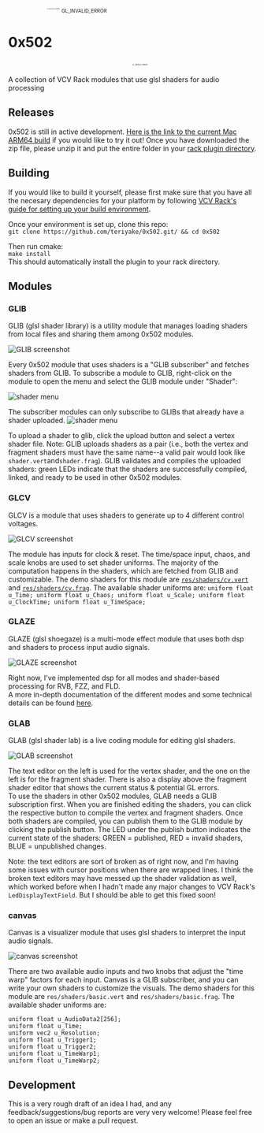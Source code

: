  &nbsp;&nbsp;&nbsp;&nbsp;&nbsp;&nbsp;&nbsp;&nbsp;&nbsp;&nbsp;&nbsp;&nbsp;&nbsp;&nbsp;&nbsp;&nbsp;&nbsp;&nbsp;&nbsp;&nbsp;<sup><sub><sup><sub><sup><sub><sup><sub><sup>GL_INVALID_ERROR</sub></sup></sub></sup></sub></sup></sub></sup>
</sup><sub><sup>GL_INVALID_ERROR</sub></sup>
# 0x502
&nbsp;&nbsp;&nbsp;&nbsp;&nbsp;&nbsp;&nbsp;&nbsp;&nbsp;&nbsp;&nbsp;&nbsp;&nbsp;&nbsp;&nbsp;&nbsp;&nbsp;&nbsp;&nbsp;&nbsp;&nbsp;&nbsp;&nbsp;&nbsp;&nbsp;&nbsp;&nbsp;&nbsp;&nbsp;&nbsp;&nbsp;&nbsp;&nbsp;&nbsp;&nbsp;&nbsp;&nbsp;&nbsp;&nbsp;&nbsp;&nbsp;&nbsp;&nbsp;&nbsp;&nbsp;&nbsp;&nbsp;&nbsp;&nbsp;&nbsp;&nbsp;&nbsp;&nbsp;&nbsp;&nbsp;&nbsp;&nbsp;&nbsp;&nbsp;&nbsp;&nbsp;&nbsp;&nbsp;&nbsp;<sub><sup><sub><sup><sub><sup><sub><sup>GL_INVALID_ERROR</sub></sup></sub></sup></sub></sup></sub></sup>

A collection of VCV Rack modules that use glsl shaders for audio processing

## Releases
0x502 is still in active development. [Here is the link to the current Mac ARM64 build](https://drive.google.com/file/d/1w6VC8NFBHGyhxQTp58SPqciRrI9FjcoH/view?usp=sharing) if you would like to try it out! Once you have downloaded the zip file, please unzip it and put the entire folder in your [rack plugin directory](https://vcvrack.com/manual/FAQ#Where-is-the-Rack-user-folder).

## Building
If you would like to build it yourself, please first make sure that you have all the necesary dependencies for your platform by following [VCV Rack's guide for setting up your build environment](https://vcvrack.com/manual/Building#Setting-up-your-development-environment).  

Once your environment is set up, clone this repo:  
```git clone https://github.com/teriyake/0x502.git/ && cd 0x502```  

Then run cmake:  
```make install```  
This should automatically install the plugin to your rack directory.

## Modules

### GLIB
GLIB (glsl shader library) is a utility module that manages loading shaders from local files and sharing them among 0x502 modules.  

![GLIB screenshot](https://github.com/teriyake/0x502/blob/115a5632a4bed5d5fa62910835fc4b58fcc542f9/docs/screenshots/glib.png)  

Every 0x502 module that uses shaders is a "GLIB subscriber" and fetches shaders from GLIB. To subscribe a module to GLIB, right-click on the module to open the menu and select the GLIB module under "Shader":  

![shader menu](https://github.com/teriyake/0x502/blob/115a5632a4bed5d5fa62910835fc4b58fcc542f9/docs/screenshots/shader-menu-2.png)  

The subscriber modules can only subscribe to GLIBs that already have a shader uploaded. 
![shader menu](https://github.com/teriyake/0x502/blob/115a5632a4bed5d5fa62910835fc4b58fcc542f9/docs/screenshots/shader-menu.jpg)  

To upload a shader to glib, click the upload button and select a vertex shader file. Note: GLIB uploads shaders as a pair (i.e., both the vertex and fragment shaders must have the same name--a valid pair would look like ```shader.vert```and```shader.frag```). GLIB validates and compiles the uploaded shaders: green LEDs indicate that the shaders are successfully compiled, linked, and ready to be used in other 0x502 modules.

### GLCV
GLCV is a module that uses shaders to generate up to 4 different control voltages.  

![GLCV screenshot](https://github.com/teriyake/0x502/blob/115a5632a4bed5d5fa62910835fc4b58fcc542f9/docs/screenshots/glcv.png)  

The module has inputs for clock & reset. The time/space input, chaos, and scale knobs are used to set shader uniforms. The majority of the computation happens in the shaders, which are fetched from GLIB and customizable. The demo shaders for this module are [```res/shaders/cv.vert```](https://github.com/teriyake/0x502/blob/115a5632a4bed5d5fa62910835fc4b58fcc542f9/res/shaders/cv.vert) and [```res/shaders/cv.frag```](https://github.com/teriyake/0x502/blob/115a5632a4bed5d5fa62910835fc4b58fcc542f9/res/shaders/cv.frag). The available shader uniforms are: ```uniform float u_Time;
uniform float u_Chaos;
uniform float u_Scale;
uniform float u_ClockTime;
uniform float u_TimeSpace;```

### GLAZE
GLAZE (glsl shoegaze) is a multi-mode effect module that uses both dsp and shaders to process input audio signals.  

![GLAZE screenshot](https://github.com/teriyake/0x502/blob/115a5632a4bed5d5fa62910835fc4b58fcc542f9/docs/screenshots/glaze.png)  

Right now, I've implemented dsp for all modes and shader-based processing for RVB, FZZ, and FLD.  
A more in-depth documentation of the different modes and some technical details can be found [here](https://github.com/teriyake/0x502/blob/115a5632a4bed5d5fa62910835fc4b58fcc542f9/docs/glaze.md).

### GLAB
GLAB (glsl shader lab) is a live coding module for editing glsl shaders.  

![GLAB screenshot](https://github.com/teriyake/0x502/blob/115a5632a4bed5d5fa62910835fc4b58fcc542f9/docs/screenshots/glab.png)  

The text editor on the left is used for the vertex shader, and the one on the left is for the fragment shader. There is also a display above the fragment shader editor that shows the current status & potential GL errors.  
To use the shaders in other 0x502 modules, GLAB needs a GLIB subscription first. When you are finished editing the shaders, you can click the respective button to compile the vertex and fragment shaders. Once both shaders are compiled, you can publish them to the GLIB module by clicking the publish button. The LED under the publish button indicates the current state of the shaders: GREEN = published, RED = invalid shaders, BLUE = unpublished changes.  

Note: the text editors are sort of broken as of right now, and I'm having some issues with cursor positions when there are wrapped lines. I think the broken text editors may have messed up the shader validation as well, which worked before when I hadn't made any major changes to VCV Rack's ```LedDisplayTextField```. But I should be able to get this fixed soon!

### canvas
Canvas is a visualizer module that uses glsl shaders to interpret the input audio signals.  

![canvas screenshot](https://github.com/teriyake/0x502/blob/115a5632a4bed5d5fa62910835fc4b58fcc542f9/docs/screenshots/canvas.png)  

There are two available audio inputs and two knobs that adjust the "time warp" factors for each input. Canvas is a GLIB subscriber, and you can write your own shaders to customize the visuals. The demo shaders for this module are ```res/shaders/basic.vert``` and ```res/shaders/basic.frag```. The available shader uniforms are:  


```uniform float u_AudioData1[256];
uniform float u_AudioData2[256];
uniform float u_Time;
uniform vec2 u_Resolution;
uniform float u_Trigger1;
uniform float u_Trigger2;
uniform float u_TimeWarp1;
uniform float u_TimeWarp2;
```

## Development
This is a very rough draft of an idea I had, and any feedback/suggestions/bug reports are very very welcome! Please feel free to open an issue or make a pull request.



